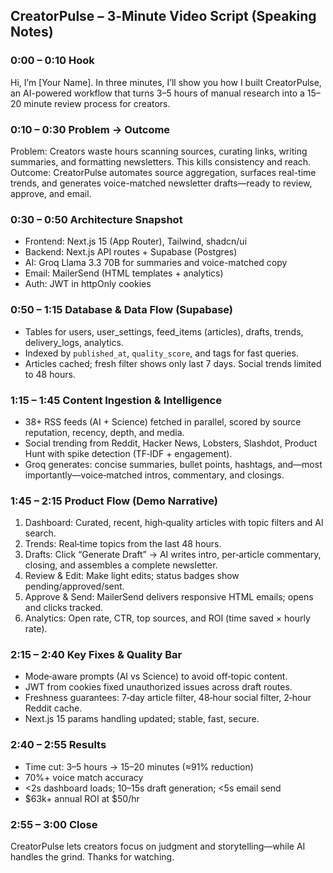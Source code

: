 ## CreatorPulse – 3‑Minute Video Script (Speaking Notes)

### 0:00 – 0:10 Hook
Hi, I’m [Your Name]. In three minutes, I’ll show you how I built CreatorPulse, an AI-powered workflow that turns 3–5 hours of manual research into a 15–20 minute review process for creators.

### 0:10 – 0:30 Problem → Outcome
Problem: Creators waste hours scanning sources, curating links, writing summaries, and formatting newsletters. This kills consistency and reach.
Outcome: CreatorPulse automates source aggregation, surfaces real-time trends, and generates voice-matched newsletter drafts—ready to review, approve, and email.

### 0:30 – 0:50 Architecture Snapshot
- Frontend: Next.js 15 (App Router), Tailwind, shadcn/ui
- Backend: Next.js API routes + Supabase (Postgres)
- AI: Groq Llama 3.3 70B for summaries and voice-matched copy
- Email: MailerSend (HTML templates + analytics)
- Auth: JWT in httpOnly cookies

### 0:50 – 1:15 Database & Data Flow (Supabase)
- Tables for users, user_settings, feed_items (articles), drafts, trends, delivery_logs, analytics.
- Indexed by `published_at`, `quality_score`, and tags for fast queries.
- Articles cached; fresh filter shows only last 7 days. Social trends limited to 48 hours.

### 1:15 – 1:45 Content Ingestion & Intelligence
- 38+ RSS feeds (AI + Science) fetched in parallel, scored by source reputation, recency, depth, and media.
- Social trending from Reddit, Hacker News, Lobsters, Slashdot, Product Hunt with spike detection (TF‑IDF + engagement).
- Groq generates: concise summaries, bullet points, hashtags, and—most importantly—voice‑matched intros, commentary, and closings.

### 1:45 – 2:15 Product Flow (Demo Narrative)
1) Dashboard: Curated, recent, high‑quality articles with topic filters and AI search.
2) Trends: Real‑time topics from the last 48 hours.
3) Drafts: Click “Generate Draft” → AI writes intro, per‑article commentary, closing, and assembles a complete newsletter.
4) Review & Edit: Make light edits; status badges show pending/approved/sent.
5) Approve & Send: MailerSend delivers responsive HTML emails; opens and clicks tracked.
6) Analytics: Open rate, CTR, top sources, and ROI (time saved × hourly rate).

### 2:15 – 2:40 Key Fixes & Quality Bar
- Mode‑aware prompts (AI vs Science) to avoid off‑topic content.
- JWT from cookies fixed unauthorized issues across draft routes.
- Freshness guarantees: 7‑day article filter, 48‑hour social filter, 2‑hour Reddit cache.
- Next.js 15 params handling updated; stable, fast, secure.

### 2:40 – 2:55 Results
- Time cut: 3–5 hours → 15–20 minutes (≈91% reduction)
- 70%+ voice match accuracy
- <2s dashboard loads; 10–15s draft generation; <5s email send
- $63k+ annual ROI at $50/hr

### 2:55 – 3:00 Close
CreatorPulse lets creators focus on judgment and storytelling—while AI handles the grind. Thanks for watching.


